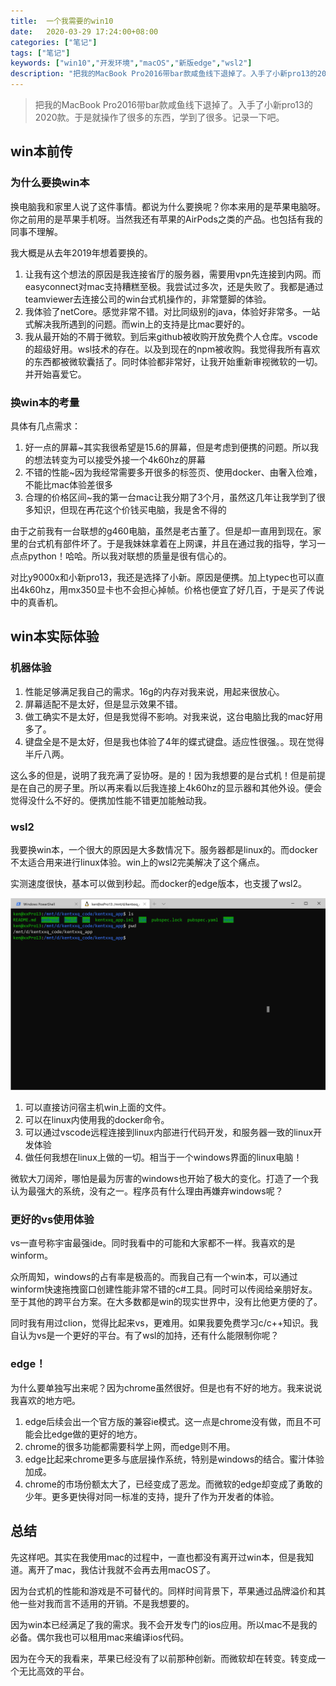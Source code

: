 ```yaml
---
title:  一个我需要的win10
date:   2020-03-29 17:24:00+08:00
categories: ["笔记"]
tags: ["笔记"]
keywords: ["win10","开发环境","macOS","新版edge","wsl2"]
description: "把我的MacBook Pro2016带bar款咸鱼线下退掉了。入手了小新pro13的2020款。于是就操作了很多的东西，学到了很多。记录一下吧"
---
```



> 把我的MacBook Pro2016带bar款咸鱼线下退掉了。入手了小新pro13的2020款。于是就操作了很多的东西，学到了很多。记录一下吧。

## win本前传

### 为什么要换win本

换电脑我和家里人说了这件事情。都说为什么要换呢？你本来用的是苹果电脑呀。你之前用的是苹果手机呀。当然我还有苹果的AirPods之类的产品。也包括有我的同事不理解。

我大概是从去年2019年想着要换的。

1. 让我有这个想法的原因是我连接省厅的服务器，需要用vpn先连接到内网。而easyconnect对mac支持糟糕至极。我尝试过多次，还是失败了。我都是通过teamviewer去连接公司的win台式机操作的，非常蹩脚的体验。
2. 我体验了netCore。感觉非常不错。对比同级别的java，体验好非常多。一站式解决我所遇到的问题。而win上的支持是比mac要好的。
3. 我从最开始的不屑于微软。到后来github被收购开放免费个人仓库。vscode的超级好用。wsl技术的存在。以及到现在的npm被收购。我觉得我所有喜欢的东西都被微软囊括了。同时体验都非常好，让我开始重新审视微软的一切。并开始喜爱它。

### 换win本的考量

具体有几点需求：

1. 好一点的屏幕~其实我很希望是15.6的屏幕，但是考虑到便携的问题。所以我的想法转变为可以接受外接一个4k60hz的屏幕
2. 不错的性能~因为我经常需要多开很多的标签页、使用docker、由奢入俭难，不能比mac体验差很多
3. 合理的价格区间~我的第一台mac让我分期了3个月，虽然这几年让我学到了很多知识，但现在再花这个价钱买电脑，我是舍不得的

由于之前我有一台联想的g460电脑，虽然是老古董了。但是却一直用到现在。家里的台式机有部件坏了。于是我妹妹拿着在上网课，并且在通过我的指导，学习一点点python！哈哈。所以我对联想的质量是很有信心的。

对比y9000x和小新pro13，我还是选择了小新。原因是便携。加上typec也可以直出4k60hz，用mx350显卡也不会担心掉帧。价格也便宜了好几百，于是买了传说中的真香机。

## win本实际体验

### 机器体验

1. 性能足够满足我自己的需求。16g的内存对我来说，用起来很放心。
2. 屏幕适配不是太好，但是显示效果不错。
3. 做工确实不是太好，但是我觉得不影响。对我来说，这台电脑比我的mac好用多了。
4. 键盘全是不是太好，但是我也体验了4年的蝶式键盘。适应性很强。。现在觉得半斤八两。

这么多的但是，说明了我充满了妥协呀。是的！因为我想要的是台式机！但是前提是在自己的房子里。所以再来看以后我连接上4k60hz的显示器和其他外设。便会觉得没什么不好的。便携加性能不错更加能触动我。

### wsl2

我要换win本，一个很大的原因是大多数情况下。服务器都是linux的。而docker不太适合用来进行linux体验。win上的wsl2完美解决了这个痛点。

实测速度很快，基本可以做到秒起。而docker的edge版本，也支援了wsl2。

![WSL2](/images/workstation/wsl2.png)

1. 可以直接访问宿主机win上面的文件。
2. 可以在linux内使用我的docker命令。
3. 可以通过vscode远程连接到linux内部进行代码开发，和服务器一致的linux开发体验
4. 做任何我想在linux上做的一切。相当于一个windows界面的linux电脑！

微软大刀阔斧，哪怕是最为厉害的windows也开始了极大的变化。打造了一个我认为最强大的系统，没有之一。程序员有什么理由再嫌弃windows呢？

### 更好的vs使用体验

vs一直号称宇宙最强ide。同时我看中的可能和大家都不一样。我喜欢的是winform。

众所周知，windows的占有率是极高的。而我自己有一个win本，可以通过winform快速拖拽窗口创建性能非常不错的c#工具。同时可以传阅给亲朋好友。至于其他的跨平台方案。在大多数都是win的现实世界中，没有比他更方便的了。

同时我有用过clion，觉得比起来vs，更难用。如果我要免费学习c/c++知识。我自认为vs是一个更好的平台。有了wsl的加持，还有什么能限制你呢？

### edge！

为什么要单独写出来呢？因为chrome虽然很好。但是也有不好的地方。我来说说我喜欢的地方吧。

1. edge后续会出一个官方版的兼容ie模式。这一点是chrome没有做，而且不可能会比edge做的更好的地方。
2. chrome的很多功能都需要科学上网，而edge则不用。
3. edge比起来chrome更多与底层操作系统，特别是windows的结合。蜜汁体验加成。
4. chrome的市场份额太大了，已经变成了恶龙。而微软的edge却变成了勇敢的少年。更多更快得对同一标准的支持，提升了作为开发者的体验。

## 总结

先这样吧。其实在我使用mac的过程中，一直也都没有离开过win本，但是我知道。离开了mac，我估计我就不会再去用macOS了。

因为台式机的性能和游戏是不可替代的。同样时间背景下，苹果通过品牌溢价和其他一些对我而言不适用的开销。不是我想要的。

因为win本已经满足了我的需求。我不会开发专门的ios应用。所以mac不是我的必备。偶尔我也可以租用mac来编译ios代码。

因为在今天的我看来，苹果已经没有了以前那种创新。而微软却在转变。转变成一个无比高效的平台。